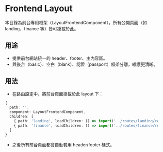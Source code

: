 # Frontend Layout

本目錄為前台專用框架（LayoutFrontendComponent），所有公開頁面（如 landing、finance 等）皆可掛載於此。

## 用途
- 提供前台網站統一的 header、footer、主內容區。
- 與後台（basic）、空白（blank）、認證（passport）框架分離，維護更清晰。

## 用法
- 在路由設定中，將前台頁面掛載於此 layout 下：

```typescript
{
  path: '',
  component: LayoutFrontendComponent,
  children: [
    { path: 'landing', loadChildren: () => import('../routes/landing/routes').then(m => m.routes) },
    { path: 'finance', loadChildren: () => import('../routes/finance/routes').then(m => m.routes) }
  ]
}
```

- 之後所有前台頁面都會自動套用 header/footer 樣式。
